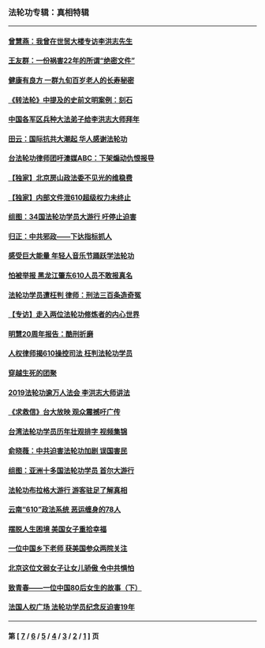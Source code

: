 ### 法轮功专辑：真相特辑
---
#### [曾慧燕：我曾在世贸大楼专访李洪志先生](../../pages/nf4389/n12898729.md?08070430) 
#### [王友群：一份祸害22年的所谓“绝密文件”](../../pages/nf4389/n12871750.md?08070430) 
#### [健康有良方 一群九旬百岁老人的长寿秘密](../../pages/nf4389/n12847475.md?08070430) 
#### [《转法轮》中提及的史前文明案例：刻石](../../pages/nf4389/n12758577.md?08070430) 
#### [中国各军区兵种大法弟子给李洪志大师拜年](../../pages/nf4389/n12750047.md?08070430) 
#### [田云：国际抗共大潮起 华人感谢法轮功](../../pages/nf4389/n12357708.md?08070430) 
#### [台法轮功律师团吁澳媒ABC：下架煽动仇恨报导](../../pages/nf4389/n12279917.md?08070430) 
#### [【独家】北京房山政法委不见光的维稳费](../../pages/nf4389/n12031979.md?08070430) 
#### [【独家】内部文件泄610超级权力未终止](../../pages/nf4389/n12023895.md?08070430) 
#### [组图：34国法轮功学员大游行 吁停止迫害](../../pages/nf4389/n11492658.md?08070430) 
#### [归正：中共邪政——下达指标抓人](../../pages/nf4389/n11474770.md?08070430) 
#### [感受巨大能量 年轻人音乐节踊跃学法轮功](../../pages/nf4389/n11441981.md?08070430) 
#### [怕被举报 黑龙江肇东610人员不敢报真名](../../pages/nf4389/n11436499.md?08070430) 
#### [法轮功学员遭枉判 律师：刑法三百条造奇冤](../../pages/nf4389/n11433943.md?08070430) 
#### [【专访】走入两位法轮功修炼者的内心世界](../../pages/nf4389/n11415623.md?08070430) 
#### [明慧20周年报告：酷刑折磨](../../pages/nf4389/n11387954.md?08070430) 
#### [人权律师揭610操控司法 枉判法轮功学员](../../pages/nf4389/n11313370.md?08070430) 
#### [穿越生死的团聚](../../pages/nf4389/n11258922.md?08070430) 
#### [2019法轮功逾万人法会 李洪志大师讲法](../../pages/nf4389/n11265303.md?08070430) 
#### [《求救信》台大放映 观众震撼吁广传](../../pages/nf4389/n10922251.md?08070430) 
#### [台湾法轮功学员历年壮观排字 视频集锦](../../pages/nf4389/n10878789.md?08070430) 
#### [俞晓薇：中共迫害法轮功加剧 误国害民](../../pages/nf4389/n10859260.md?08070430) 
#### [组图：亚洲十多国法轮功学员 首尔大游行](../../pages/nf4389/n10781149.md?08070430) 
#### [法轮功布拉格大游行 游客驻足了解真相](../../pages/nf4389/n10749360.md?08070430) 
#### [云南“610”政法系统 恶运缠身的78人](../../pages/nf4389/n10747534.md?08070430) 
#### [摆脱人生困境 美国女子重拾幸福](../../pages/nf4389/n10688678.md?08070430) 
#### [一位中国乡下老师 获美国参众两院关注](../../pages/nf4389/n10683927.md?08070430) 
#### [北京这位文弱女子让女儿骄傲 令中共惧怕](../../pages/nf4389/n10668341.md?08070430) 
#### [致青春——一位中国80后女生的故事（下）](../../pages/nf4389/n10642721.md?08070430) 
#### [法国人权广场 法轮功学员纪念反迫害19年](../../pages/nf4389/n10586601.md?08070430) 

---
#### 第 [ [7](./7.md?08070430) / [6](./6.md?08070430) / [5](./5.md?08070430) / [4](./4.md?08070430) / [3](./3.md?08070430) / [2](./2.md?08070430) / [1](./1.md?08070430) ] 页
